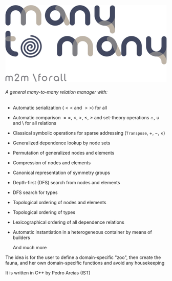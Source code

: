 ![](m2m.png)

###### A general many-to-many relation manager with:

* Automatic serialization ($<<$ and $>>$) for all
* Automatic comparison $==$, $<$, $>$, $\leq$, $\geq$ and set-theory operations $\cap$, $\cup$ and $\setminus$ for all
  relations
* Classical symbolic operations for sparse addressing ($\mathtt{Transpose}$, $+$, $-$, $\times$)
* Generalized dependence lookup by node sets
* Permutation of generalized nodes and elements
* Compression of nodes and elements
* Canonical representation of symmetry groups
* Depth-first (DFS) search from nodes and elements
* DFS search for types
* Topological ordering of nodes and elements
* Topological ordering of types
* Lexicographical ordering of all dependence relations
* Automatic instantiation in a heterogeneous container by means of builders

  And much more

The idea is for the user to define a domain-specific "zoo", then create the fauna, and her own domain-specific functions
and avoid any housekeeping

It is written in C++ by Pedro Areias (IST) 

